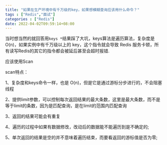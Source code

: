 ```yaml
---
title: "如果在生产环境中有千万级的key，如果想模糊查询应该用什么命令？"
tags : ["Redis","面试"]
categories : ["Redis"]
date: 2022-04-02T09:59:14+08:00
---
```




当时想当然的就回答用```keys *```结果踩了大坑，keys算法是遍历算法，复杂度是 O(n)，如果实例中有千万级以上的 key，这个指令就会导致 Redis 服务卡顿，所有读写Redis的其它的指令都会被延后甚至会超时报错.

应该使用Scan

scan特点：

1、复杂度和keys命令一样，也是 O(n)，但是它是通过游标分步进行的，不会阻塞线程

2、提供limit参数，可以控制每次返回结果的最大条数，这里是最大条数，而不是等于limit的条数，因为是匹配查询，是在limit的范围内匹配查询

3、返回的结果可能会有重复

4、遍历的过程中如果有数据修改，改动后的数据能不能遍历到是不确定的;

5、单次返回的结果是空的并不意味着遍历结束，而要看返回的游标值是否为零;
